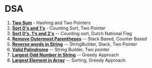 # DSA

1. [**Two Sum**](https://github.com/Rahul-Chauhan-2212/DSA/blob/master/src/main/java/arrays_strings/TwoSum.java)   - Hashing and Two Pointers
2. [**Sort 0's and 1's**](https://github.com/Rahul-Chauhan-2212/DSA/blob/master/src/main/java/arrays_strings/SortZeroAndOnes.java) - Counting Sort, Two Pointer
3. [**Sort 0's, 1's and 2's**](https://github.com/Rahul-Chauhan-2212/DSA/blob/master/src/main/java/arrays_strings/Sort0_1_2.java) -- Counting sort, Dutch National Flag
4. [**Remove Outermost Parentheses**](https://github.com/Rahul-Chauhan-2212/DSA/blob/master/src/main/java/arrays_strings/RemoveOutermostParentheses.java) -- Stack Based, Counter Based
5. [**Reverse words in String**](https://github.com/Rahul-Chauhan-2212/DSA/blob/master/src/main/java/arrays_strings/ReverseWordsInString.java) -- StringBuilder, Stack, Two Pointer
6. [**Valid Palindrome**](https://github.com/Rahul-Chauhan-2212/DSA/blob/master/src/main/java/arrays_strings/Palindrome.java) -- String Builder, Two pointer
7. [**Largest Odd Number in String**](https://github.com/Rahul-Chauhan-2212/DSA/blob/master/src/main/java/arrays_strings/LargestOddNumberInString.java) -- Greedy Approach
8. [**Largest Element in Array**](https://github.com/Rahul-Chauhan-2212/DSA/blob/master/src/main/java/arrays_strings/LargestElementInArray.java) -- Sorting, Greedy Approach